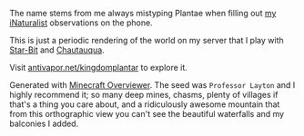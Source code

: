 The name stems from me always mistyping Plantae when filling out [my iNaturalist](http://www.inaturalist.org/observations/digitalvapor) observations on the phone.

This is just a periodic rendering of the world on my server that I play with [Star-Bit](https://github.com/Star-Bit) and [Chautauqua](https://github.com/Chautauqua).

Visit [antivapor.net/kingdomplantar](http://antivapor.net/kingdomplantar) to explore it.

Generated with [Minecraft Overviewer](https://github.com/overviewer/Minecraft-Overviewer). The seed was `Professor Layton` and I highly recommend it; so many deep mines, chasms, plenty of villages if that's a thing you care about, and a ridiculously awesome mountain that from this orthographic view you can't see the beautiful waterfalls and my balconies I added.
